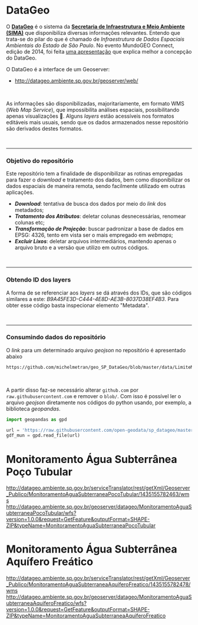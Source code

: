 # DataGeo

O [**DataGeo**](http://datageo.ambiente.sp.gov.br/) é o sistema da [**Secretaria de Infraestrutura e Meio Ambiente (SIMA)**](https://www.infraestruturameioambiente.sp.gov.br) que disponibiliza diversas informações relevantes. Entendo que trata-se do pilar do que é chamado de _Infraestrutura de Dados Espaciais Ambientais do Estado de São Paulo_. No evento MundoGEO Connect, edição de 2014, foi feita [uma apresentação](https://mundogeoconnect.com/2014/arquivos/palestras/9_mai-a-arlete-ohata.pdf) que explica melhor a concepção do DataGeo.

O DataGeo é a interface de um Geoserver:

- http://datageo.ambiente.sp.gov.br/geoserver/web/

<br>

As informações são disponibilizadas, majoritariamente, em formato WMS (_Web Map Service_), que impossibilita análises espaciais, possibilitando apenas visualizações :poop:. Alguns _layers_ estão acessíveis nos formatos editáveis mais usuais, sendo que os dados armazenados nesse repositório são derivados destes formatos.

<br>

---

### Objetivo do repositório

Este repositório tem a finalidade de disponibilizar as rotinas empregadas para fazer o _download_ e tratamento dos dados, bem como disponibilizar os dados espaciais de maneira remota, sendo facilmente utilizado em outras aplicações.

- **_Download_**: tentativa de busca dos dados por meio do _link_ dos metadados;
- **_Tratamento dos Atributos_**: deletar colunas desnecessárias, renomear colunas etc;
- **_Transformação de Projeção_**: buscar padronizar a base de dados em EPSG: 4326, tento em vista ser o mais empregado em _webmaps_;
- **_Excluir Lixos_**: deletar arquivos intermediários, mantendo apenas o arquivo bruto e a versão que utilizo em outros códigos.

<br>

---

### Obtendo ID dos layers

A forma de se referenciar aos _layers_ se dá através dos IDs, que são códigos similares a este: _B9A45FE3D-C444-4E8D-AE3B-8037D38EF4B3_.
Para obter esse código basta inspecionar elemento "Metadata".

<br>

---

### Consumindo dados do repositório

O _link_ para um determinado arquivo _geojson_ no repositório é apresentado abaixo

```bash
https://github.com/michelmetran/geo_SP_DataGeo/blob/master/data/LimiteMunicipal.geojson
```

<br>

A partir disso faz-se necessário alterar `github.com` por `raw.githubusercontent.com` e remover o `blob/`. Com isso é possível ler o arquivo _geojson_ diretamente nos códigos do python usando, por exemplo, a biblioteca _geopandas_.

```python
import geopandas as gpd

url = 'https://raw.githubusercontent.com/open-geodata/sp_datageo/master/data/LimiteMunicipal.geojson'
gdf_mun = gpd.read_file(url)
```

# Monitoramento Água Subterrânea Poço Tubular

http://datageo.ambiente.sp.gov.br/serviceTranslator/rest/getXml/Geoserver_Publico/MonitoramentoAguaSubterraneaPocoTubular/1435155782463/wms
http://datageo.ambiente.sp.gov.br/geoserver/datageo/MonitoramentoAguaSubterraneaPocoTubular/wfs?version=1.0.0&request=GetFeature&outputFormat=SHAPE-ZIP&typeName=MonitoramentoAguaSubterraneaPocoTubular

# Monitoramento Água Subterrânea Aquífero Freático

http://datageo.ambiente.sp.gov.br/serviceTranslator/rest/getXml/Geoserver_Publico/MonitoramentoAguaSubterraneaAquiferoFreatico/1435155782478/wms
http://datageo.ambiente.sp.gov.br/geoserver/datageo/MonitoramentoAguaSubterraneaAquiferoFreatico/wfs?version=1.0.0&request=GetFeature&outputFormat=SHAPE-ZIP&typeName=MonitoramentoAguaSubterraneaAquiferoFreatico
